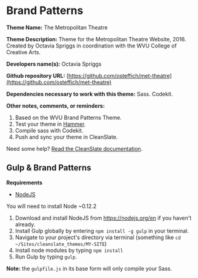 Brand Patterns
==================

**Theme Name:** The Metropolitan Theatre

**Theme Description:** Theme for the Metropolitan Theatre Website, 2016. Created by Octavia Spriggs in coordination with the WVU College of Creative Arts.

**Developers name(s):** Octavia Spriggs

**Github repository URL:** [https://github.com/osteffich/met-theatre](https://github.com/osteffich/met-theatre)

**Dependencies necessary to work with this theme:** Sass. Codekit.

**Other notes, comments, or reminders:**

  1. Based on the WVU Brand Patterns Theme.
  1. Test your theme in [Hammer](https://github.com/wvuweb/hammer-vm).
  1. Compile sass with Codekit.
  1. Push and sync your theme in CleanSlate.

Need some help? [Read the CleanSlate documentation](https://cleanslatecms.wvu.edu/how-to/theme-development).

## Gulp & Brand Patterns

**Requirements**
* [NodeJS](https://nodejs.org)

You will need to install Node ~0.12.2

  1. Download and install NodeJS from https://nodejs.org/en if you haven't already.
  1. Install Gulp globally by entering `npm install -g gulp` in your terminal.
  1. Navigate to your project's directory via terminal (something like `cd ~/Sites/cleanslate_themes/MY-SITE`)
  1. Install node modules by typing `npm install`
  1. Run Gulp by typing `gulp`.

**Note:** the `gulpfile.js` in its base form will only compile your Sass.
